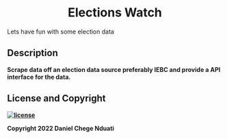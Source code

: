 <h1 align="center"> Elections Watch </h1>

Lets have fun with some election data

## <b>Description<b>
Scrape data off an election data source preferably IEBC and provide a API interface for the data.

## <b>License and Copyright</b>
[![license](https://img.shields.io/github/license/mashape/apistatus.svg?style=for-the-badge)](LICENSE)

Copyright 2022 Daniel Chege Nduati
